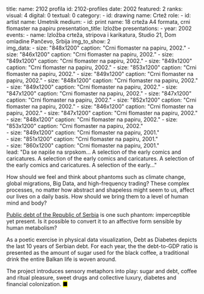 title: 
    name: 2102 profila
id: 2102-profiles
date: 2002
featured: 2
ranks:
    visual: 4
    digital: 0
    textual: 0
category: 
    - id: drawing
      name: Crtež
role:
    - id: artist
      name: Umetnik
medium:
    - id: print
      name: 18 crteža A4 formata, crni flomaster na papiru
presentation_title: Izložbe
presentations:
    - year: 2002
      events:
        - name: Izložba crteža, stripova i karikatura, Studio 21, Dom omladine Pančevo, Srbija
img_to_show: 2       
img_data:
    - size: "848x1200"
      caption: "Crni flomaster na papiru, 2002."
    - size: "846x1200"
      caption: "Crni flomaster na papiru, 2002."
    - size: "849x1200"
      caption: "Crni flomaster na papiru, 2002."
    - size: "849x1200"
      caption: "Crni flomaster na papiru, 2002."
    - size: "853x1200"
      caption: "Crni flomaster na papiru, 2002."
    - size: "849x1200"
      caption: "Crni flomaster na papiru, 2002."
    - size: "848x1200"
      caption: "Crni flomaster na papiru, 2002."
    - size: "849x1200"
      caption: "Crni flomaster na papiru, 2002."
    - size: "847x1200"
      caption: "Crni flomaster na papiru, 2002."
    - size: "847x1200"
      caption: "Crni flomaster na papiru, 2002."
    - size: "852x1200"
      caption: "Crni flomaster na papiru, 2002."
    - size: "846x1200"
      caption: "Crni flomaster na papiru, 2002."
    - size: "847x1200"
      caption: "Crni flomaster na papiru, 2002."
    - size: "848x1200"
      caption: "Crni flomaster na papiru, 2002."
    - size: "853x1200"
      caption: "Crni flomaster na papiru, 2002."       
    - size: "849x1200"
      caption: "Crni flomaster na papiru, 2001."             
    - size: "851x1200"
      caption: "Crni flomaster na papiru, 2001."   
    - size: "860x1200"
      caption: "Crni flomaster na papiru, 2001."                              
lead: "Da se napiše na srpskom... A selection of the early comics and caricatures. A selection of the early comics and caricatures. A selection of the early comics and caricatures. A selection of the early..."

How should we feel and think about phantoms such as climate change, global migrations, Big Data, and high-frequency trading? These complex processes, no matter how abstract and shapeless might seem to us, affect our lives on a daily basis. How should we bring them to a level of human mind and body?  

<a href='http://www.javnidug.gov.rs/eng/default.asp' target="_blank">Public debt of the Republic of Serbia</a> is one such phantom: imperceptible yet present. Is it possible to convert it to an affective form sensible by human metabolism? 

As a poetic exercise in physical data visualization, Debt as Diabetes depicts the last 10 years of Serbian debt. For each year, the the debt-to-GDP ratio is presented as the amount of sugar used for the black coffee, a traditional drink the entire Balkan life is woven around. 

The project introduces sensory metaphors into play: sugar and debt, coffee and ritual pleasure, sweet drugs and collective luxury, diabetes and financial colonization. <mark>&#9632;</mark>